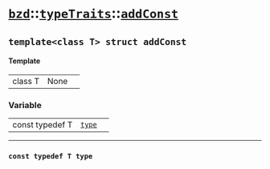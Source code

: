 # [`bzd`](../../../index.md)::[`typeTraits`](../../index.md)::[`addConst`](../index.md)

## `template<class T> struct addConst`

#### Template
||||
|---:|:---|:---|
|class T|None||
### Variable
||||
|---:|:---|:---|
|const typedef T|[`type`](.)||
------
### `const typedef T type`

